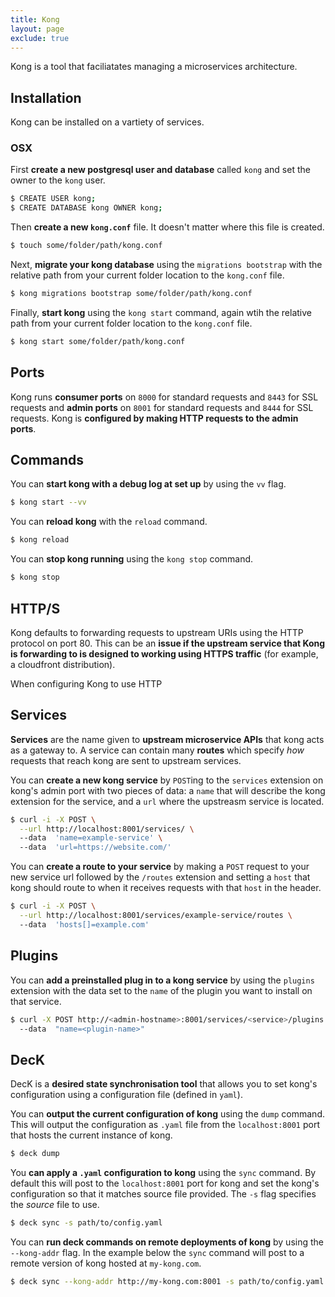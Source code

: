 ```yaml
---
title: Kong
layout: page
exclude: true
---
```


Kong is a tool that faciliatates managing a microservices architecture.

## Installation

Kong can be installed on a vartiety of services.

### OSX

First **create a new postgresql user and database** called `kong` and set the owner to the `kong` user.
```bash
$ CREATE USER kong;
$ CREATE DATABASE kong OWNER kong;
```

Then **create a new `kong.conf`** file. It doesn't matter where this file is created.
```bash
$ touch some/folder/path/kong.conf
```

Next, **migrate your kong database** using the `migrations bootstrap` with the relative path from your current folder location to the `kong.conf` file.
```bash
$ kong migrations bootstrap some/folder/path/kong.conf
```

Finally, **start kong** using the `kong start` command, again wtih the relative path from your current folder location to the `kong.conf` file.
```bash
$ kong start some/folder/path/kong.conf
```

## Ports

Kong runs **consumer ports** on `8000` for standard requests and `8443` for SSL requests and **admin ports** on `8001` for standard requests and `8444` for SSL requests. Kong is **configured by making HTTP requests to the admin ports**.

## Commands

You can **start kong with a debug log at set up** by using the `vv` flag.
```bash
$ kong start --vv
```

You can **reload kong** with the `reload` command.
```bash
$ kong reload
```

You can **stop kong running** using the `kong stop` command.
```bash
$ kong stop
```

## HTTP/S

Kong defaults to forwarding requests to upstream URIs using the HTTP protocol on port 80. This can be an **issue if the upstream service that Kong is forwarding to is designed to working using HTTPS traffic** (for example, a cloudfront distribution). 

When configuring Kong to use HTTP

## Services

**Services** are the name given to **upstream microservice APIs** that kong acts as a gateway to. A service can contain many **routes** which specify *how* requests that reach kong are sent to upstream services.

You can **create a new kong service** by `POST`ing to the `services` extension on kong's admin port with two pieces of data: a `name` that will describe the kong extension for the service, and a `url` where the upstreasm service is located.
```bash
$ curl -i -X POST \
  --url http://localhost:8001/services/ \  
  --data  'name=example-service' \  
  --data  'url=https://website.com/'
```

You can **create a route to your service** by making a `POST` request to your new service url followed by the `/routes` extension and setting a `host` that kong should route to when it receives requests with that `host` in the header.
```bash
$ curl -i -X POST \
  --url http://localhost:8001/services/example-service/routes \  
  --data  'hosts[]=example.com'
```

## Plugins

You can **add a preinstalled plug in to a kong service** by using the `plugins` extension with the data set to the `name` of the plugin you want to install on that service.
```bash
$ curl -X POST http://<admin-hostname>:8001/services/<service>/plugins \  
  --data  "name=<plugin-name>"
```

## DecK

DecK is a **desired state synchronisation tool** that allows you to set kong's configuration using a configuration file (defined in `yaml`).

You can **output the current configuration of kong** using the `dump` command. This will output the configuration as `.yaml` file from the `localhost:8001` port that hosts the current instance of kong.
```bash
$ deck dump
```

You **can apply a `.yaml` configuration to kong** using the `sync` command. By default this will post to the `localhost:8001` port for kong and set the kong's configuration so that it matches source file provided. The `-s` flag specifies the *source* file to use.
```bash
$ deck sync -s path/to/config.yaml
```

You can **run deck commands on remote deployments of kong** by using the `--kong-addr` flag. In the example below the `sync` command will post to a remote version of kong hosted at `my-kong.com`.
```bash
$ deck sync --kong-addr http://my-kong.com:8001 -s path/to/config.yaml
```
<!--stackedit_data:
eyJoaXN0b3J5IjpbMTg0ODM5MjY1NiwtMTQ4ODI5MDc5MiwtMT
AyNzMwMDgwMCw0NjU1MjQyOTcsLTEzNjgxMTU4OTQsLTE5NDk0
NDIxNDMsMTU3NTEwNTk2NywtMjA1NDQxMTc3OSwtOTA3OTQyOD
k5LDE3NTIyMzI2OSwtNDA3MDQ3NTUzLDIwNDQ4MzkwNzYsNTE2
MDg3NTEwLC0xMjQxMjY5ODQwLC01Mjk4MDE4MTFdfQ==
-->